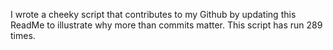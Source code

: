 I wrote a cheeky script that contributes to my Github by updating this ReadMe to illustrate why more than commits matter. This script has run 289 times.